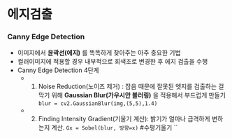 # 에지검출

### Canny Edge Detection
- 이미지에서 **윤곽선(에지)** 를 똑똑하게 찾아주는 아주 중요한 기법
- 컬러이미지에 적용할 경우 내부적으로 회색조로 변경한 후 에지 검출을 수행
- Canny Edge Detection 4단계
	- 1. Noise Reduction(노이즈 제거) : 잡음 때문에 잘못된 엣지를 검출하는 걸 막기 위해 **Gaussian Blur(가우시안 블러링)** 을 적용해서 부드럽게 만들기
		`blur = cv2.GaussianBlur(img,(5,5),1.4)`
	- 2. Finding Intensity Gradient(기울기 계산): 밝기가 얼마나 급격하게 변하는지 계산.
		`Gx = Sobel(blur, 방향=x)` #수평기울기
		``